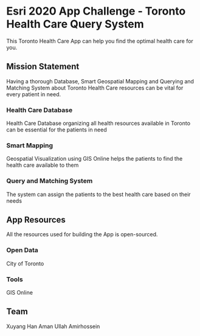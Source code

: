 # Esri 2020 App Challenge - Toronto Health Care Query System
This Toronto Health Care App can help you find the optimal health care for you. 

## Mission Statement

Having a thorough Database, Smart Geospatial Mapping and Querying and Matching System about Toronto Health Care resources can be vital for every patient in need.


### Health Care Database
Health Care Database organizing all health resources available in Toronto can be essential for the patients in need


### Smart Mapping
Geospatial Visualization using GIS Online helps the patients to find the health care available to them

### Query and Matching System
The system can assign the patients to the best health care based on their needs


## App Resources
All the resources used for building the App is open-sourced.

### Open Data
City of Toronto

### Tools
GIS Online

## Team
Xuyang Han
Aman Ullah
Amirhossein
